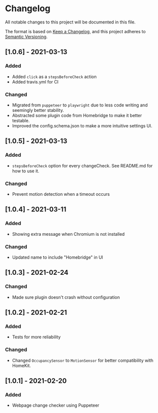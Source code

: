 # Changelog
All notable changes to this project will be documented in this file.

The format is based on [Keep a Changelog](https://keepachangelog.com/en/1.0.0/),
and this project adheres to [Semantic Versioning](https://semver.org/spec/v2.0.0.html).

## [1.0.6] - 2021-03-13
### Added
- Added `click` as a `stepsBeforeCheck` action
- Added travis.yml for CI

### Changed
- Migrated from `puppeteer` to `playwright` due to less code writing and seemingly better stability. 
- Abstracted some plugin code from Homebridge to make it better testable.   
- Improved the config.schema.json to make a more intuitive settings UI.

## [1.0.5] - 2021-03-13
### Added
- `stepsBeforeCheck` option for every changeCheck. See README.md for how to use it.

### Changed
- Prevent motion detection when a timeout occurs

## [1.0.4] - 2021-03-11
### Added
- Showing extra message when Chromium is not installed

### Changed
- Updated name to include "Homebridge" in UI

## [1.0.3] - 2021-02-24
### Changed
- Made sure plugin doesn't crash without configuration

## [1.0.2] - 2021-02-21
### Added
- Tests for more reliability

### Changed
- Changed `OccupancySensor` to `MotionSensor` for better compatibility with HomeKit.

## [1.0.1] - 2021-02-20
### Added
- Webpage change checker using Puppeteer
